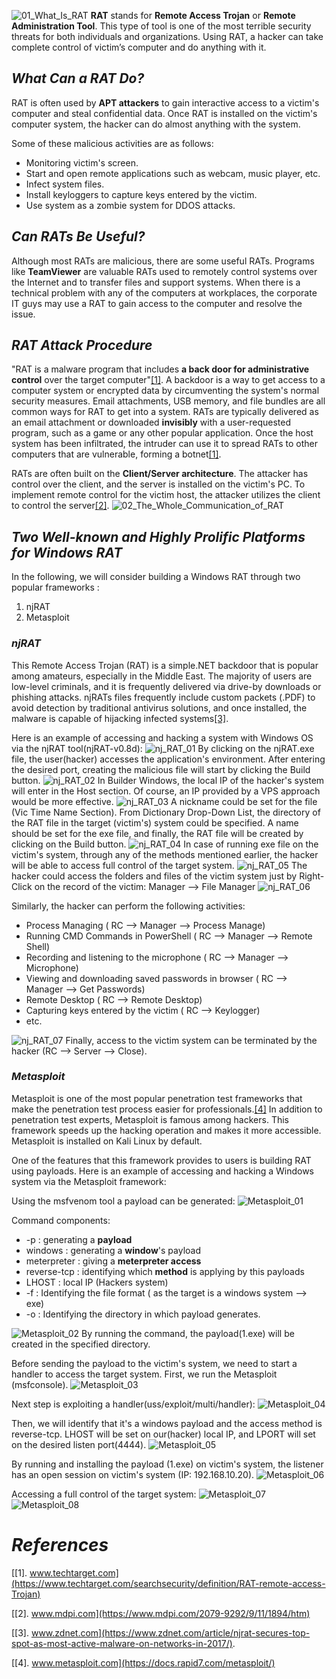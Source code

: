![01_What_Is_RAT](https://user-images.githubusercontent.com/90869009/158062109-365517b6-ab1f-4191-90e2-dbadea787e44.jpg)
**RAT** stands for **Remote Access Trojan** or **Remote Administration Tool**. This type of tool is one of the most terrible security threats for both individuals and organizations. Using RAT, a hacker can take complete control of victim’s computer and do anything with it.

## *What Can a RAT Do?*
RAT is often used by **APT attackers** to gain interactive access to a victim's computer and steal confidential data. Once RAT is installed on the victim's computer system, the hacker can do almost anything with the system. 

Some of these malicious activities are as follows:
  * Monitoring victim's screen.
  * Start and open remote applications such as webcam, music player, etc.
  * Infect system files.
  * Install keyloggers to capture keys entered by the victim.
  * Use system as a zombie system for DDOS attacks.
  

## *Can RATs Be Useful?*
Although most RATs are malicious, there are some useful RATs. Programs like **TeamViewer** are valuable RATs used to remotely control systems over the Internet and to transfer files and support systems. When there is a technical problem with any of the computers at workplaces, the corporate IT guys may use a RAT to gain access to the computer and resolve the issue.

## *RAT Attack Procedure*
"RAT is a malware program that includes **a back door for administrative control** over the target computer"[[1]](https://www.techtarget.com/searchsecurity/definition/RAT-remote-access-Trojan). A backdoor is a way to get access to a computer system or encrypted data by circumventing the system's normal security measures. Email attachments, USB memory, and file bundles are all common ways for RAT to get into a system. RATs are typically delivered as an email attachment or downloaded **invisibly** with a user-requested program, such as a game or any other popular application. Once the host system has been infiltrated, the intruder can use it to spread RATs to other computers that are vulnerable, forming a botnet[[1]](https://www.techtarget.com/searchsecurity/definition/RAT-remote-access-Trojan). 

RATs are often built on the **Client/Server architecture**. The attacker has control over the client, and the server is installed on the victim's PC. To implement remote control for the victim host, the attacker utilizes the client to control the server[[2]](https://www.mdpi.com/2079-9292/9/11/1894/htm).
![02_The_Whole_Communication_of_RAT](https://user-images.githubusercontent.com/90869009/158065913-0f63b41c-fea8-4c16-ba2e-9dc57527e3c0.jpg)

## *Two Well-known and Highly Prolific Platforms for Windows RAT*
In the following, we will consider building a Windows RAT through two popular frameworks :
 1. njRAT
 2. Metasploit

### *njRAT*
This Remote Access Trojan (RAT) is a simple.NET backdoor that is popular among amateurs, especially in the Middle East. The majority of users are low-level criminals, and it is frequently delivered via drive-by downloads or phishing attacks. njRATs files frequently include custom packets (.PDF) to avoid detection by traditional antivirus solutions, and once installed, the malware is capable of hijacking infected systems[[3]](https://www.zdnet.com/article/njrat-secures-top-spot-as-most-active-malware-on-networks-in-2017/).

Here is an example of accessing and hacking a system with Windows OS via the njRAT tool(njRAT-v0.8d):
![nj_RAT_01](https://user-images.githubusercontent.com/90869009/158079991-4731a887-2408-4adf-b9eb-93ee868146b9.jpg)
By clicking on the njRAT.exe file, the user(hacker) accesses the application's environment. After entering the desired port, creating the malicious file will start by clicking the Build button.
![nj_RAT_02](https://user-images.githubusercontent.com/90869009/158080171-0ea05f48-9b76-47e7-b3c5-a0ef9e53cb26.jpg)
In Builder Windows, the local IP of the hacker's system will enter in the Host section. Of course, an IP provided by a VPS approach would be more effective.
![nj_RAT_03](https://user-images.githubusercontent.com/90869009/158080884-ba144552-6756-487d-82e2-5486390f6667.jpg)
A nickname could be set for the file (Vic Time Name Section). From Dictionary Drop-Down List, the directory of the RAT file in the target (victim's) system could be specified. A name should be set for the exe file, and finally,  the RAT file will be created by clicking on the Build button.
![nj_RAT_04](https://user-images.githubusercontent.com/90869009/158081537-aa19aadd-37dc-4b0f-aef7-0655bdeaee74.jpg)
In case of running exe file on the victim's system, through any of the methods mentioned earlier, the hacker will be able to access full control of the target system.
![nj_RAT_05](https://user-images.githubusercontent.com/90869009/158082028-615a4771-4e18-4733-9d15-f307c519b463.jpg)
The hacker could access the folders and files of the victim system just by Right-Click on the record of the victim: Manager --> File Manager
![nj_RAT_06](https://user-images.githubusercontent.com/90869009/158082154-d97c5cce-f11c-410d-b472-fca85d5fb4a4.jpg)

Similarly, the hacker can perform the following activities:
  * Process Managing ( RC --> Manager --> Process Manage)
  * Running CMD Commands in PowerShell ( RC --> Manager --> Remote Shell)
  * Recording and listening to the microphone ( RC -->  Manager --> Microphone)
  * Viewing and downloading saved passwords in browser ( RC --> Manager --> Get Passwords)
  * Remote Desktop ( RC --> Remote Desktop)
  * Capturing keys entered by the victim ( RC --> Keylogger)
  * etc.
  
![nj_RAT_07](https://user-images.githubusercontent.com/90869009/158083622-ece89da7-731b-449e-846f-ada73c293196.jpg)
Finally, access to the victim system can be terminated by the hacker (RC --> Server --> Close).

### *Metasploit*
Metasploit is one of the most popular penetration test frameworks that make the penetration test process easier for professionals.[[4]](https://docs.rapid7.com/metasploit/) In addition to penetration test experts, Metasploit is famous among hackers. This framework speeds up the hacking operation and makes it more accessible. Metasploit is installed on Kali Linux by default.

One of the features that this framework provides to users is building RAT using payloads. Here is an example of accessing and hacking a Windows system via the Metasploit framework:

Using the msfvenom tool a payload can be  generated: 
![Metasploit_01](https://user-images.githubusercontent.com/90869009/158086707-2b137f7a-9ff8-4a76-aa3e-c79481f132aa.jpg)

Command components: 
 * -p : generating a **payload**
 * windows : generating a  **window**'s payload
 * meterpreter : giving a **meterpreter access**
 * reverse-tcp : identifying which **method** is applying by this payloads
 * LHOST : local IP (Hackers system)
 * -f : Identifying the file format ( as the target is a windows system --> exe)
 * -o : Identifying the directory in which payload generates.

![Metasploit_02](https://user-images.githubusercontent.com/90869009/158115019-fca78e39-4389-4495-8d76-984e8e36e8f6.jpg)
By running the command, the payload(1.exe) will be created in the specified directory.

Before sending the payload to the victim's system, we need to start a handler to access the target system. First, we run the  Metasploit (msfconsole).
![Metasploit_03](https://user-images.githubusercontent.com/90869009/158118677-66436ea5-591d-4ac5-8499-a7957a46e6e5.jpg)
 
 Next step is exploiting a handler(uss/exploit/multi/handler):
 ![Metasploit_04](https://user-images.githubusercontent.com/90869009/158119195-cf189a36-9ea9-4bd5-8bd5-0bf504cd1264.jpg)
 
 Then, we will identify that it's a windows payload and the access method is reverse-tcp. LHOST will be set on our(hacker) local IP, and LPORT will set on    the desired listen port(4444).
 ![Metasploit_05](https://user-images.githubusercontent.com/90869009/158131081-001f5cf2-bdb7-404c-a608-26669a6ce996.jpg)
 
 By running and installing the payload (1.exe) on victim's system, the listener has an open session on victim's system (IP: 192.168.10.20).
 ![Metasploit_06](https://user-images.githubusercontent.com/90869009/158123423-4f2b5492-e821-4781-a946-caf6e1e4b154.jpg)
 
 Accessing  a full control of the target system:
 ![Metasploit_07](https://user-images.githubusercontent.com/90869009/158127881-9782c76d-ce5a-4dd4-9a18-b2af26112098.jpg)
 ![Metasploit_08](https://user-images.githubusercontent.com/90869009/158127169-c15e8ac8-fdc9-492f-af1e-51751fc58430.jpg)
 
 
 # *References*
 [[1]. www.techtarget.com](https://www.techtarget.com/searchsecurity/definition/RAT-remote-access-Trojan)
 
 [[2]. www.mdpi.com](https://www.mdpi.com/2079-9292/9/11/1894/htm)
 
 [[3]. www.zdnet.com](https://www.zdnet.com/article/njrat-secures-top-spot-as-most-active-malware-on-networks-in-2017/).
 
 [[4]. www.metasploit.com](https://docs.rapid7.com/metasploit/)
 




